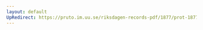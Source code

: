 ```yaml
---
layout: default
UpRedirect: https://pruto.im.uu.se/riksdagen-records-pdf/1877/prot-1877--fk--013/prot-1877--fk--013_033.pdf
---
```

